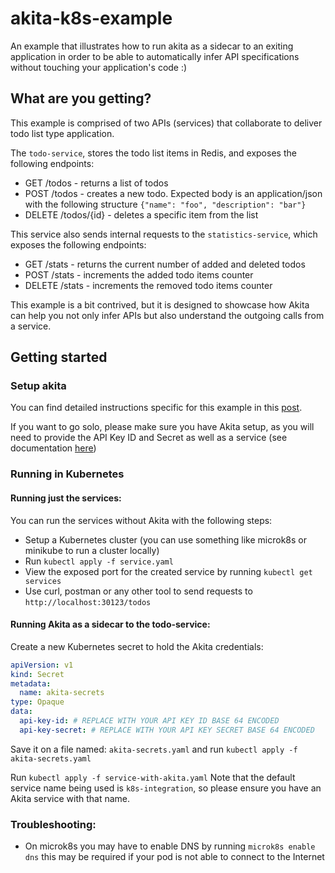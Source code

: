 # akita-k8s-example

An example that illustrates how to run akita as a sidecar to an exiting application in order to be able to automatically infer API specifications without touching your application's code :)

## What are you getting?

This example is comprised of two APIs (services) that collaborate to deliver todo list type application.

The `todo-service`, stores the todo list items in Redis, and exposes the following endpoints:

- GET /todos - returns a list of todos
- POST /todos - creates a new todo. Expected body is an application/json with the following structure `{"name": "foo", "description": "bar"}`
- DELETE /todos/{id} - deletes a specific item from the list

This service also sends internal requests to the `statistics-service`, which exposes the following endpoints:

- GET /stats - returns the current number of added and deleted todos
- POST /stats - increments the added todo items counter
- DELETE /stats - increments the removed todo items counter

This example is a bit contrived, but it is designed to showcase how Akita can help you not only infer APIs but also understand the outgoing calls from a service.

## Getting started

### Setup akita

You can find detailed instructions specific for this example in this [post](https://www.akitasoftware.com/).

If you want to go solo, please make sure you have Akita setup, as you will need to provide the API Key ID and Secret as well as a service (see documentation [here](https://docs.akita.software/docs/get-started-with-superlearn))

### Running in Kubernetes

#### Running just the services:

You can run the services without Akita with the following steps:

- Setup a Kubernetes cluster (you can use something like microk8s or minikube to run a cluster locally)
- Run `kubectl apply -f service.yaml`
- View the exposed port for the created service by running `kubectl get services`
- Use curl, postman or any other tool to send requests to `http://localhost:30123/todos`

#### Running Akita as a sidecar to the todo-service:

Create a new Kubernetes secret to hold the Akita credentials:

```yaml
apiVersion: v1
kind: Secret
metadata:
  name: akita-secrets
type: Opaque
data:
  api-key-id: # REPLACE WITH YOUR API KEY ID BASE 64 ENCODED
  api-key-secret: # REPLACE WITH YOUR API KEY SECRET BASE 64 ENCODED
```

Save it on a file named: `akita-secrets.yaml` and run `kubectl apply -f akita-secrets.yaml`

Run `kubectl apply -f service-with-akita.yaml` Note that the default service name being used is `k8s-integration`, so please ensure you have an Akita service with that name.

### Troubleshooting:

- On microk8s you may have to enable DNS by running `microk8s enable dns` this may be required if your pod is not able to connect to the Internet
